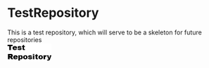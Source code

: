 # TestRepository
This is a test repository, which will serve to be a skeleton for future repositories  
![alt text](https://github.com/bran214/TestRepository/raw/main/Images/Icon.png "TestRepository")
